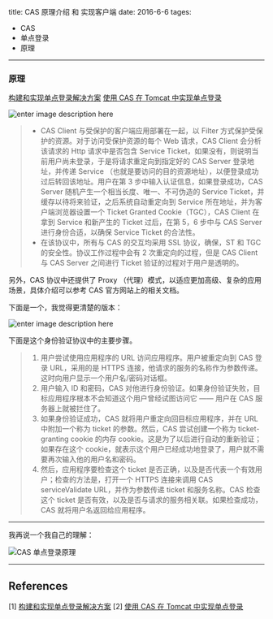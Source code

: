 title: CAS 原理介绍 和 实现客户端
date: 2016-6-6
tages:
- CAS
- 单点登录
- 原理
----

### 原理

[构建和实现单点登录解决方案](https://www.ibm.com/developerworks/cn/web/wa-singlesign/)
[使用 CAS 在 Tomcat 中实现单点登录](https://www.ibm.com/developerworks/cn/opensource/os-cn-cas/)

![enter image description here](https://www.ibm.com/developerworks/cn/opensource/os-cn-cas/images/image001.jpg)

>-  CAS Client 与受保护的客户端应用部署在一起，以 Filter 方式保护受保护的资源。对于访问受保护资源的每个 Web 请求，CAS Client 会分析该请求的 Http 请求中是否包含 Service Ticket，如果没有，则说明当前用户尚未登录，于是将请求重定向到指定好的 CAS Server 登录地址，并传递 Service （也就是要访问的目的资源地址），以便登录成功过后转回该地址。用户在第 3 步中输入认证信息，如果登录成功，CAS Server 随机产生一个相当长度、唯一、不可伪造的 Service Ticket，并缓存以待将来验证，之后系统自动重定向到 Service 所在地址，并为客户端浏览器设置一个 Ticket Granted Cookie（TGC），CAS Client 在拿到 Service 和新产生的 Ticket 过后，在第 5，6 步中与 CAS Server 进行身份合适，以确保 Service Ticket 的合法性。
>- 在该协议中，所有与 CAS 的交互均采用 SSL 协议，确保，ST 和 TGC 的安全性。协议工作过程中会有 2 次重定向的过程，但是 CAS Client 与 CAS Server 之间进行 Ticket 验证的过程对于用户是透明的。

另外，CAS 协议中还提供了 Proxy （代理）模式，以适应更加高级、复杂的应用场景，具体介绍可以参考 CAS 官方网站上的相关文档。

下面是一个，我觉得更清楚的版本：

![enter image description here](https://www.ibm.com/developerworks/cn/web/wa-singlesign/figure1.gif)

下面是这个身份验证协议中的主要步骤。
> 1. 用户尝试使用应用程序的 URL 访问应用程序。用户被重定向到 CAS 登录 URL，采用的是 HTTPS 连接，他请求的服务的名称作为参数传递。这时向用户显示一个用户名/密码对话框。
> 2. 用户输入 ID 和密码，CAS 对他进行身份验证。如果身份验证失败，目标应用程序根本不会知道这个用户曾经试图访问它 —— 用户在 CAS 服务器上就被拦住了。
> 3. 如果身份验证成功，CAS 就将用户重定向回目标应用程序，并在 URL 中附加一个称为 ticket 的参数。然后，CAS 尝试创建一个称为 ticket-granting cookie 的内存 cookie。这是为了以后进行自动的重新验证；如果存在这个 cookie，就表示这个用户已经成功地登录了，用户就不需要再次输入他的用户名和密码。
> 4. 然后，应用程序要检查这个 ticket 是否正确，以及是否代表一个有效用户；检查的方法是，打开一个 HTTPS 连接来调用 CAS serviceValidate URL，并作为参数传递 ticket 和服务名称。CAS 检查这个 ticket 是否有效，以及是否与请求的服务相关联。如果检查成功，CAS 就将用户名返回给应用程序。


---

我再说一个我自己的理解：

![CAS 单点登录原理](http://7xsyqy.com2.z0.glb.clouddn.com/-SSO-process.png)


---

## References

[1] [构建和实现单点登录解决方案](https://www.ibm.com/developerworks/cn/web/wa-singlesign/)
[2] [使用 CAS 在 Tomcat 中实现单点登录](https://www.ibm.com/developerworks/cn/opensource/os-cn-cas/)

